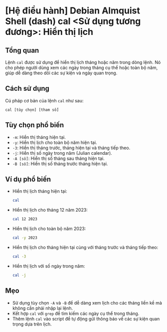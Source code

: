 # [Hệ điều hành] Debian Almquist Shell (dash) cal <Sử dụng tương đương>: Hiển thị lịch

## Tổng quan
Lệnh `cal` được sử dụng để hiển thị lịch tháng hoặc năm trong dòng lệnh. Nó cho phép người dùng xem các ngày trong tháng cụ thể hoặc toàn bộ năm, giúp dễ dàng theo dõi các sự kiện và ngày quan trọng.

## Cách sử dụng
Cú pháp cơ bản của lệnh `cal` như sau:
```
cal [tùy chọn] [tham số]
```

## Tùy chọn phổ biến
- `-m`: Hiển thị tháng hiện tại.
- `-y`: Hiển thị lịch cho toàn bộ năm hiện tại.
- `-3`: Hiển thị tháng trước, tháng hiện tại và tháng tiếp theo.
- `-j`: Hiển thị số ngày trong năm (Julian calendar).
- `-A [số]`: Hiển thị số tháng sau tháng hiện tại.
- `-B [số]`: Hiển thị số tháng trước tháng hiện tại.

## Ví dụ phổ biến
- Hiển thị lịch tháng hiện tại:
  ```bash
  cal
  ```

- Hiển thị lịch cho tháng 12 năm 2023:
  ```bash
  cal 12 2023
  ```

- Hiển thị lịch cho toàn bộ năm 2023:
  ```bash
  cal -y 2023
  ```

- Hiển thị lịch cho tháng hiện tại cùng với tháng trước và tháng tiếp theo:
  ```bash
  cal -3
  ```

- Hiển thị lịch với số ngày trong năm:
  ```bash
  cal -j
  ```

## Mẹo
- Sử dụng tùy chọn `-A` và `-B` để dễ dàng xem lịch cho các tháng liền kề mà không cần phải nhập lại lệnh.
- Kết hợp `cal` với `grep` để tìm kiếm các ngày cụ thể trong tháng.
- Thêm lệnh `cal` vào script để tự động gửi thông báo về các sự kiện quan trọng dựa trên lịch.
